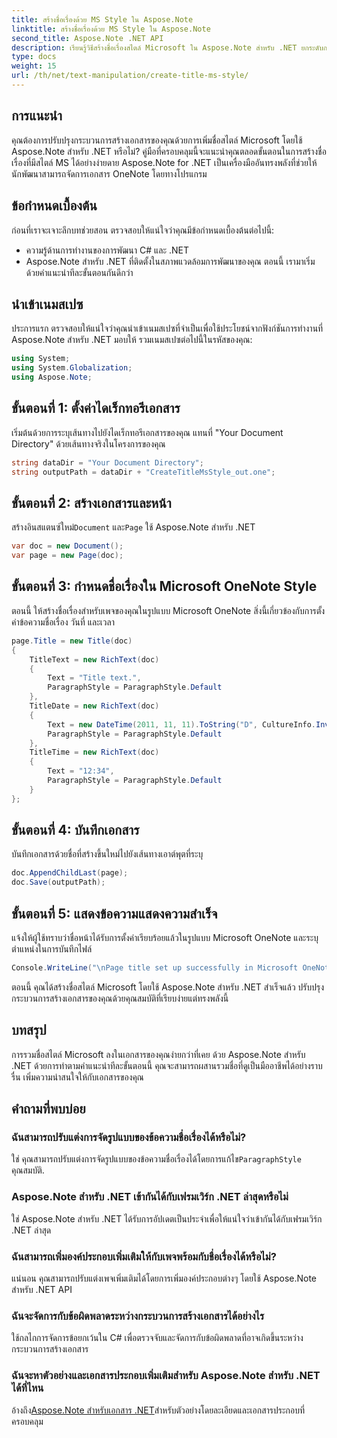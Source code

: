 ```yaml
---
title: สร้างชื่อเรื่องด้วย MS Style ใน Aspose.Note
linktitle: สร้างชื่อเรื่องด้วย MS Style ใน Aspose.Note
second_title: Aspose.Note .NET API
description: เรียนรู้วิธีสร้างชื่อเรื่องสไตล์ Microsoft ใน Aspose.Note สำหรับ .NET ยกระดับการนำเสนอเอกสารของคุณด้วยบทช่วยสอนที่ปฏิบัติตามได้ง่ายนี้
type: docs
weight: 15
url: /th/net/text-manipulation/create-title-ms-style/
---
```

## การแนะนำ
คุณต้องการปรับปรุงกระบวนการสร้างเอกสารของคุณด้วยการเพิ่มชื่อสไตล์ Microsoft โดยใช้ Aspose.Note สำหรับ .NET หรือไม่? คู่มือที่ครอบคลุมนี้จะแนะนำคุณตลอดขั้นตอนในการสร้างชื่อเรื่องที่มีสไตล์ MS ได้อย่างง่ายดาย Aspose.Note for .NET เป็นเครื่องมืออันทรงพลังที่ช่วยให้นักพัฒนาสามารถจัดการเอกสาร OneNote โดยทางโปรแกรม
## ข้อกำหนดเบื้องต้น
ก่อนที่เราจะเจาะลึกบทช่วยสอน ตรวจสอบให้แน่ใจว่าคุณมีข้อกำหนดเบื้องต้นต่อไปนี้:
- ความรู้ด้านการทำงานของการพัฒนา C# และ .NET
- Aspose.Note สำหรับ .NET ที่ติดตั้งในสภาพแวดล้อมการพัฒนาของคุณ
ตอนนี้ เรามาเริ่มด้วยคำแนะนำทีละขั้นตอนกันดีกว่า
## นำเข้าเนมสเปซ
ประการแรก ตรวจสอบให้แน่ใจว่าคุณนำเข้าเนมสเปซที่จำเป็นเพื่อใช้ประโยชน์จากฟังก์ชันการทำงานที่ Aspose.Note สำหรับ .NET มอบให้ รวมเนมสเปซต่อไปนี้ในรหัสของคุณ:
```csharp
using System;
using System.Globalization;
using Aspose.Note;
```
## ขั้นตอนที่ 1: ตั้งค่าไดเร็กทอรีเอกสาร
เริ่มต้นด้วยการระบุเส้นทางไปยังไดเร็กทอรีเอกสารของคุณ แทนที่ "Your Document Directory" ด้วยเส้นทางจริงในโครงการของคุณ
```csharp
string dataDir = "Your Document Directory";
string outputPath = dataDir + "CreateTitleMsStyle_out.one";
```
## ขั้นตอนที่ 2: สร้างเอกสารและหน้า
 สร้างอินสแตนซ์ใหม่`Document` และ`Page` ใช้ Aspose.Note สำหรับ .NET
```csharp
var doc = new Document();
var page = new Page(doc);
```
## ขั้นตอนที่ 3: กำหนดชื่อเรื่องใน Microsoft OneNote Style
ตอนนี้ ให้สร้างชื่อเรื่องสำหรับเพจของคุณในรูปแบบ Microsoft OneNote สิ่งนี้เกี่ยวข้องกับการตั้งค่าข้อความชื่อเรื่อง วันที่ และเวลา
```csharp
page.Title = new Title(doc)
{
    TitleText = new RichText(doc)
    {
        Text = "Title text.",
        ParagraphStyle = ParagraphStyle.Default
    },
    TitleDate = new RichText(doc)
    {
        Text = new DateTime(2011, 11, 11).ToString("D", CultureInfo.InvariantCulture),
        ParagraphStyle = ParagraphStyle.Default
    },
    TitleTime = new RichText(doc)
    {
        Text = "12:34",
        ParagraphStyle = ParagraphStyle.Default
    }
};
```
## ขั้นตอนที่ 4: บันทึกเอกสาร
บันทึกเอกสารด้วยชื่อที่สร้างขึ้นใหม่ไปยังเส้นทางเอาต์พุตที่ระบุ
```csharp
doc.AppendChildLast(page);
doc.Save(outputPath);
```
## ขั้นตอนที่ 5: แสดงข้อความแสดงความสำเร็จ
แจ้งให้ผู้ใช้ทราบว่าชื่อหน้าได้รับการตั้งค่าเรียบร้อยแล้วในรูปแบบ Microsoft OneNote และระบุตำแหน่งในการบันทึกไฟล์
```csharp
Console.WriteLine("\nPage title set up successfully in Microsoft OneNote style.\nFile saved at " + outputPath);
```
ตอนนี้ คุณได้สร้างชื่อสไตล์ Microsoft โดยใช้ Aspose.Note สำหรับ .NET สำเร็จแล้ว ปรับปรุงกระบวนการสร้างเอกสารของคุณด้วยคุณสมบัติที่เรียบง่ายแต่ทรงพลังนี้
## บทสรุป
การรวมชื่อสไตล์ Microsoft ลงในเอกสารของคุณง่ายกว่าที่เคย ด้วย Aspose.Note สำหรับ .NET ด้วยการทำตามคำแนะนำทีละขั้นตอนนี้ คุณจะสามารถผสานรวมชื่อที่ดูเป็นมืออาชีพได้อย่างราบรื่น เพิ่มความน่าสนใจให้กับเอกสารของคุณ
## คำถามที่พบบ่อย
### ฉันสามารถปรับแต่งการจัดรูปแบบของข้อความชื่อเรื่องได้หรือไม่?
 ใช่ คุณสามารถปรับแต่งการจัดรูปแบบของข้อความชื่อเรื่องได้โดยการแก้ไข`ParagraphStyle` คุณสมบัติ.
### Aspose.Note สำหรับ .NET เข้ากันได้กับเฟรมเวิร์ก .NET ล่าสุดหรือไม่
ใช่ Aspose.Note สำหรับ .NET ได้รับการอัปเดตเป็นประจำเพื่อให้แน่ใจว่าเข้ากันได้กับเฟรมเวิร์ก .NET ล่าสุด
### ฉันสามารถเพิ่มองค์ประกอบเพิ่มเติมให้กับเพจพร้อมกับชื่อเรื่องได้หรือไม่?
แน่นอน คุณสามารถปรับแต่งเพจเพิ่มเติมได้โดยการเพิ่มองค์ประกอบต่างๆ โดยใช้ Aspose.Note สำหรับ .NET API
### ฉันจะจัดการกับข้อผิดพลาดระหว่างกระบวนการสร้างเอกสารได้อย่างไร
ใช้กลไกการจัดการข้อยกเว้นใน C# เพื่อตรวจจับและจัดการกับข้อผิดพลาดที่อาจเกิดขึ้นระหว่างกระบวนการสร้างเอกสาร
### ฉันจะหาตัวอย่างและเอกสารประกอบเพิ่มเติมสำหรับ Aspose.Note สำหรับ .NET ได้ที่ไหน
 อ้างถึง[Aspose.Note สำหรับเอกสาร .NET](https://reference.aspose.com/note/net/)สำหรับตัวอย่างโดยละเอียดและเอกสารประกอบที่ครอบคลุม